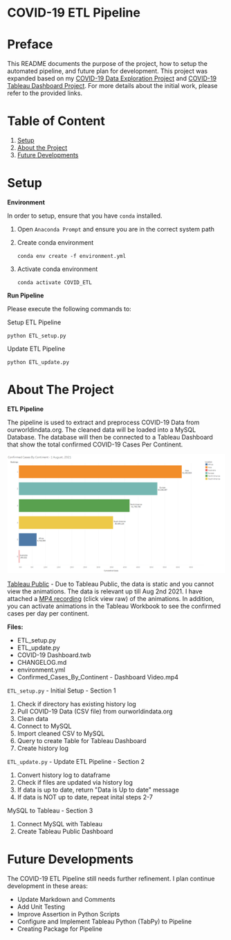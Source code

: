 # **COVID-19 ETL Pipeline**

# Preface
This README documents the purpose of the project, how to setup the automated pipeline, and future plan for development. This project was expanded based on my [COVID-19 Data Exploration Project](https://github.com/AspiringDSer/COVID19-SQL-Data-Exploration-Project) and [COVID-19 Tableau Dashboard Project](https://github.com/AspiringDSer/COVID19_Tableau_Dashboard). For more details about the initial work, please refer to the provided links.  

# Table of Content 
1. [Setup](#Setup)
2. [About the Project](#AboutTheProject)
3. [Future Developments](#FutureDevelopments)

# Setup <a name='Setup'></a>
**Environment**

In order to setup, ensure that you have `conda` installed. 

1. Open `Anaconda Prompt` and ensure you are in the correct system path 
2. Create conda environment

    ```
    conda env create -f environment.yml
    ```
3. Activate conda environment 
    ```
    conda activate COVID_ETL
    ```

**Run Pipeline**

Please execute the following commands to:

Setup ETL Pipeline 
```
python ETL_setup.py
```
Update ETL Pipeline
```
python ETL_update.py
``` 

# About The Project <a name='AboutTheProject'></a>

**ETL Pipeline**

The pipeline is used to extract and preprocess COVID-19 Data from ourworldindata.org. The cleaned data will be loaded into a MySQL Database. The database will then be connected to a Tableau Dashboard that show the total confirmed COVID-19 Cases Per Continent. 

![Confirmed Cases By Continent](./images/Confirmed_Cases_By_Continent.png)

[Tableau Public](https://public.tableau.com/views/COVID-19ConfirmedCasesByContinent/Dashboard1?:language=en-US&publish=yes&:display_count=n&:origin=viz_share_link) - Due to Tableau Public, the data is static and you cannot view the animations. The data is relevant up till Aug 2nd 2021. I have attached a [MP4 recording](https://github.com/AspiringDSer/COVID19-ETL-Pipeline/blob/master/Confirmed_Cases_By_Continent%20-%20Dashboard%20Video.mp4) (click view raw) of the animations. In addition, you can activate animations in the Tableau Workbook to see the confirmed cases per day per continent. 

**Files:**

* ETL_setup.py
* ETL_update.py
* COVID-19 Dashboard.twb
* CHANGELOG&#46;md
* environment.yml 
* Confirmed_Cases_By_Continent - Dashboard Video.mp4

`ETL_setup.py` - Initial Setup - Section 1 
1. Check if directory has existing history log 
2. Pull COVID-19 Data (CSV file) from ourworldindata.org
3. Clean data 
4. Connect to MySQL
5. Import cleaned CSV to MySQL
6. Query to create Table for Tableau Dashboard
7. Create history log

`ETL_update.py` - Update ETL Pipeline - Section 2
1. Convert history log to dataframe
2. Check if files are updated via history log
3. If data is up to date, return "Data is Up to date" message
4. If data is NOT up to date, repeat inital steps 2-7

MySQL to Tableau - Section 3 
1. Connect MySQL with Tableau 
2. Create Tableau Public Dashboard  

# Future Developments <a name='FutureDevelopments'></a>
The COVID-19 ETL Pipeline still needs further refinement. I  plan continue development in these areas: 

* Update Markdown and Comments 
* Add Unit Testing
* Improve Assertion in Python Scripts
* Configure and Implement Tableau Python (TabPy) to Pipeline
* Creating Package for Pipeline 
